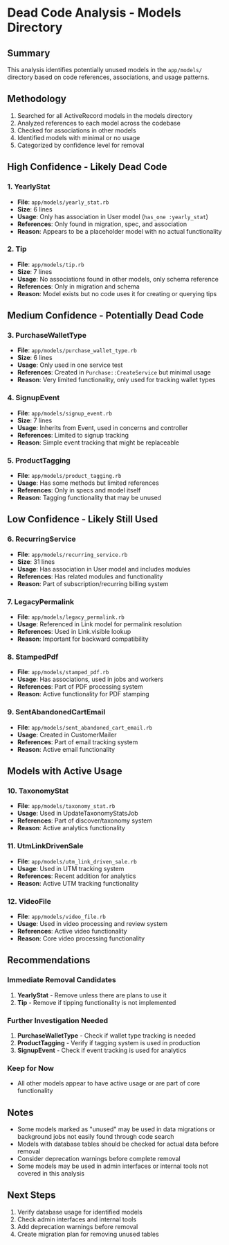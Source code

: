 # Dead Code Analysis - Models Directory

## Summary
This analysis identifies potentially unused models in the `app/models/` directory based on code references, associations, and usage patterns.

## Methodology
1. Searched for all ActiveRecord models in the models directory
2. Analyzed references to each model across the codebase
3. Checked for associations in other models
4. Identified models with minimal or no usage
5. Categorized by confidence level for removal

## High Confidence - Likely Dead Code

### 1. YearlyStat
- **File**: `app/models/yearly_stat.rb`
- **Size**: 6 lines
- **Usage**: Only has association in User model (`has_one :yearly_stat`)
- **References**: Only found in migration, spec, and association
- **Reason**: Appears to be a placeholder model with no actual functionality

### 2. Tip
- **File**: `app/models/tip.rb`
- **Size**: 7 lines
- **Usage**: No associations found in other models, only schema reference
- **References**: Only in migration and schema
- **Reason**: Model exists but no code uses it for creating or querying tips

## Medium Confidence - Potentially Dead Code

### 3. PurchaseWalletType
- **File**: `app/models/purchase_wallet_type.rb`
- **Size**: 6 lines
- **Usage**: Only used in one service test
- **References**: Created in `Purchase::CreateService` but minimal usage
- **Reason**: Very limited functionality, only used for tracking wallet types

### 4. SignupEvent
- **File**: `app/models/signup_event.rb`
- **Size**: 7 lines
- **Usage**: Inherits from Event, used in concerns and controller
- **References**: Limited to signup tracking
- **Reason**: Simple event tracking that might be replaceable

### 5. ProductTagging
- **File**: `app/models/product_tagging.rb`
- **Usage**: Has some methods but limited references
- **References**: Only in specs and model itself
- **Reason**: Tagging functionality that may be unused

## Low Confidence - Likely Still Used

### 6. RecurringService
- **File**: `app/models/recurring_service.rb`
- **Size**: 31 lines
- **Usage**: Has association in User model and includes modules
- **References**: Has related modules and functionality
- **Reason**: Part of subscription/recurring billing system

### 7. LegacyPermalink
- **File**: `app/models/legacy_permalink.rb`
- **Usage**: Referenced in Link model for permalink resolution
- **References**: Used in Link.visible lookup
- **Reason**: Important for backward compatibility

### 8. StampedPdf
- **File**: `app/models/stamped_pdf.rb`
- **Usage**: Has associations, used in jobs and workers
- **References**: Part of PDF processing system
- **Reason**: Active functionality for PDF stamping

### 9. SentAbandonedCartEmail
- **File**: `app/models/sent_abandoned_cart_email.rb`
- **Usage**: Created in CustomerMailer
- **References**: Part of email tracking system
- **Reason**: Active email functionality

## Models with Active Usage

### 10. TaxonomyStat
- **File**: `app/models/taxonomy_stat.rb`
- **Usage**: Used in UpdateTaxonomyStatsJob
- **References**: Part of discover/taxonomy system
- **Reason**: Active analytics functionality

### 11. UtmLinkDrivenSale
- **File**: `app/models/utm_link_driven_sale.rb`
- **Usage**: Used in UTM tracking system
- **References**: Recent addition for analytics
- **Reason**: Active UTM tracking functionality

### 12. VideoFile
- **File**: `app/models/video_file.rb`
- **Usage**: Used in video processing and review system
- **References**: Active video functionality
- **Reason**: Core video processing functionality

## Recommendations

### Immediate Removal Candidates
1. **YearlyStat** - Remove unless there are plans to use it
2. **Tip** - Remove if tipping functionality is not implemented

### Further Investigation Needed
1. **PurchaseWalletType** - Check if wallet type tracking is needed
2. **ProductTagging** - Verify if tagging system is used in production
3. **SignupEvent** - Check if event tracking is used for analytics

### Keep for Now
- All other models appear to have active usage or are part of core functionality

## Notes
- Some models marked as "unused" may be used in data migrations or background jobs not easily found through code search
- Models with database tables should be checked for actual data before removal
- Consider deprecation warnings before complete removal
- Some models may be used in admin interfaces or internal tools not covered in this analysis

## Next Steps
1. Verify database usage for identified models
2. Check admin interfaces and internal tools
3. Add deprecation warnings before removal
4. Create migration plan for removing unused tables
